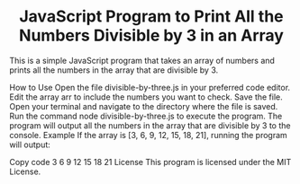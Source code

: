 <h1 align="center"> JavaScript Program to Print All the Numbers Divisible by 3 in an Array</h1>
This is a simple JavaScript program that takes an array of numbers and prints all the numbers in the array that are divisible by 3.

How to Use
Open the file divisible-by-three.js in your preferred code editor.
Edit the array arr to include the numbers you want to check.
Save the file.
Open your terminal and navigate to the directory where the file is saved.
Run the command node divisible-by-three.js to execute the program.
The program will output all the numbers in the array that are divisible by 3 to the console.
Example
If the array is [3, 6, 9, 12, 15, 18, 21], running the program will output:

Copy code
3
6
9
12
15
18
21
License
This program is licensed under the MIT License.
